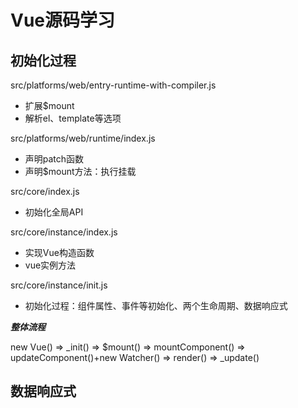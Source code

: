# Vue源码学习

## 初始化过程

src/platforms/web/entry-runtime-with-compiler.js
- 扩展$mount
- 解析el、template等选项

src/platforms/web/runtime/index.js
- 声明patch函数
- 声明$mount方法：执行挂载

src/core/index.js
- 初始化全局API

src/core/instance/index.js
- 实现Vue构造函数
- vue实例方法

src/core/instance/init.js
- 初始化过程：组件属性、事件等初始化、两个生命周期、数据响应式

***整体流程***

new Vue() => _init() => $mount() => mountComponent() =>
updateComponent()+new Watcher() => render() => _update()

## 数据响应式